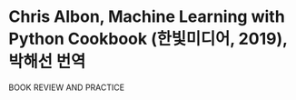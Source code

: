 # Chris Albon, Machine Learning with Python Cookbook (한빛미디어, 2019), 박해선 번역
BOOK REVIEW AND PRACTICE
